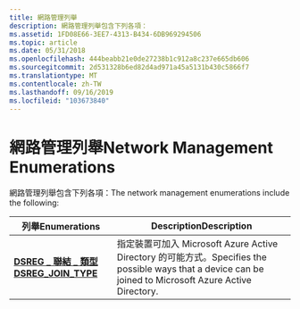 ```yaml
---
title: 網路管理列舉
description: 網路管理列舉包含下列各項：
ms.assetid: 1FD08E66-3EE7-4313-B434-6DB969294506
ms.topic: article
ms.date: 05/31/2018
ms.openlocfilehash: 444beabb21e0de27238b1c912a8c237e665db606
ms.sourcegitcommit: 2d531328b6ed82d4ad971a45a5131b430c5866f7
ms.translationtype: MT
ms.contentlocale: zh-TW
ms.lasthandoff: 09/16/2019
ms.locfileid: "103673840"
---
```

# <a name="network-management-enumerations"></a><span data-ttu-id="9ab8a-103">網路管理列舉</span><span class="sxs-lookup"><span data-stu-id="9ab8a-103">Network Management Enumerations</span></span>

<span data-ttu-id="9ab8a-104">網路管理列舉包含下列各項：</span><span class="sxs-lookup"><span data-stu-id="9ab8a-104">The network management enumerations include the following:</span></span>



| <span data-ttu-id="9ab8a-105">列舉</span><span class="sxs-lookup"><span data-stu-id="9ab8a-105">Enumerations</span></span>                                 | <span data-ttu-id="9ab8a-106">Description</span><span class="sxs-lookup"><span data-stu-id="9ab8a-106">Description</span></span>                                                                                  |
|----------------------------------------------|----------------------------------------------------------------------------------------------|
| [<span data-ttu-id="9ab8a-107">**DSREG \_ 聯結 \_ 類型**</span><span class="sxs-lookup"><span data-stu-id="9ab8a-107">**DSREG\_JOIN\_TYPE**</span></span>](/windows/desktop/api/lmjoin/ne-lmjoin-dsreg_join_type) | <span data-ttu-id="9ab8a-108">指定裝置可加入 Microsoft Azure Active Directory 的可能方式。</span><span class="sxs-lookup"><span data-stu-id="9ab8a-108">Specifies the possible ways that a device can be joined to Microsoft Azure Active Directory.</span></span> |



 

 

 




